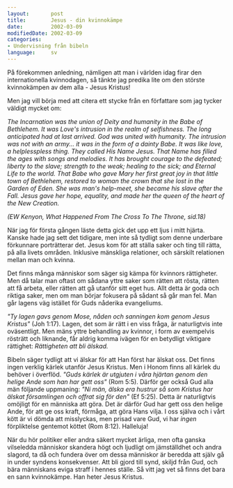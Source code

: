 ```yaml
---
layout:       post
title:        Jesus - din kvinnokämpe
date:         2002-03-09
modifiedDate: 2002-03-09
categories:
- Undervisning från bibeln
language:     sv
---
```

På förekommen
anledning, nämligen att man i världen idag firar den internationella
kvinnodagen, så tänkte jag predika lite om den störste kvinnokämpen av
dem alla - Jesus Kristus!

Men jag vill börja med att citera ett
stycke från en författare som jag tycker väldigt mycket
om:

<em>The Incarnation was the union of Deity and humanity in
the Babe of Bethlehem.
It was Love\'s intrusion in the realm of
selfishness.
The long anticipated had at last arrived.
God was
united with humanity.
The intrusion was not with an army... it was
in the form of a dainty Babe.
It was like love, a helplesspless
thing.
They called His Name Jesus.
That Name has filled the ages
with songs and melodies.
It has brought courage to the defeated;
liberty to the slave; strength to the weak; healing to the sick; and
Eternal Life to the world.
That Babe who gave Mary her first great
joy in that little town of Bethlehem, restored to woman the crown that
she lost in the Garden of Eden.
She was man\'s help-meet, she
became his slave after the Fall.
Jesus gave her hope, equality, and
made her the queen of the heart of the New Creation.

(EW
Kenyon, What Happened From The Cross To The Throne,
sid.18)</em>

När jag för första gången läste detta gick det upp
ett ljus i mitt hjärta. Kanske hade jag sett det tidigare, men inte så
tydligt som denne underbare förkunnare porträtterar det. Jesus kom för
att ställa saker och ting till rätta, på alla livets
områden. Inklusive mänskliga relationer, och särskilt relationen
mellan man och kvinna.

Det finns många människor som säger sig
kämpa för kvinnors rättigheter. Men då talar man oftast om sådana
yttre saker som rätten att rösta, rätten att få arbeta, eller rätten
att gå utanför sitt eget hus. Allt detta är goda och riktiga saker,
men om man börjar fokusera på sådant så går man fel. Man går lagens
väg istället för Guds nåderika evangeliums.

<em>"Ty lagen gavs
genom Mose, nåden och sanningen kom genom Jesus Kristus"</em> (Joh
1:17). Lagen, det som är rätt i en viss fråga, är naturligtvis inte
oväsentligt. Men mäns yttre behandling av kvinnor, i form av
exempelvis rösträtt och liknande, får aldrig komma ivägen för en
betydligt viktigare rättighet: <em>Rättigheten att bli
älskad.</em>

Bibeln säger tydligt att vi älskar för att Han
först har älskat oss. Det finns ingen verklig kärlek utanför Jesus
Kristus. Men i Honom finns all kärlek du behöver i
överflöd. <em>"Guds kärlek är utgjuten i våra hjärtan genom den
helige Ande som han har gett oss"</em> (Rom 5:5). Därför ger också
Gud alla män följande uppmaning: <em>"Ni män, älska era hustrur så
som Kristus har älskat församlingen och offrat sig för den"</em> (Ef
5:25). Detta är naturligtvis omöjligt för en människa att göra. Det är
därför Gud har gett oss den helige Ande, för att ge oss kraft,
förmåga, att göra Hans vilja. I oss själva och i vårt kött är vi dömda
att misslyckas, men prisad vare Gud, vi har <em>ingen</em>
förpliktelse gentemot köttet (Rom 8:12). Halleluja!

När du hör
politiker eller andra säkert mycket ärliga, men ofta ganska vilseledda
människor skandera högt och ljudligt om jämställdhet och andra
slagord, ta då och fundera över om dessa människor är beredda att
själv gå in under syndens konsekvenser. Att bli gjord till synd,
skiljd från Gud, och bära människans eviga straff i hennes ställe. Så
vitt jag vet så finns det bara en sann kvinnokämpe. Han heter Jesus
Kristus.
